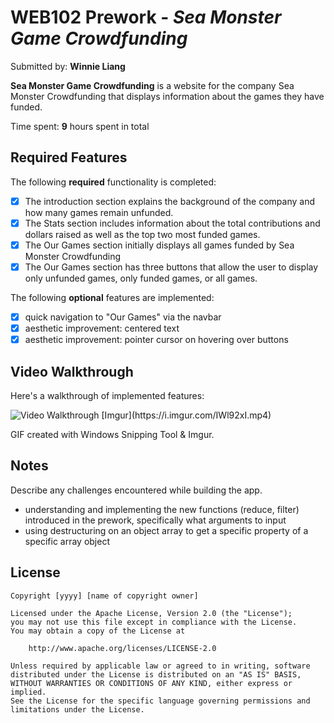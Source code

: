 # WEB102 Prework - *Sea Monster Game Crowdfunding*

Submitted by: **Winnie Liang**

**Sea Monster Game Crowdfunding** is a website for the company Sea Monster Crowdfunding that displays information about the games they have funded.

Time spent: **9** hours spent in total

## Required Features

The following **required** functionality is completed:

* [x] The introduction section explains the background of the company and how many games remain unfunded.
* [x] The Stats section includes information about the total contributions and dollars raised as well as the top two most funded games.
* [x] The Our Games section initially displays all games funded by Sea Monster Crowdfunding
* [x] The Our Games section has three buttons that allow the user to display only unfunded games, only funded games, or all games.

The following **optional** features are implemented:

* [x] quick navigation to "Our Games" via the navbar
* [x] aesthetic improvement: centered text
* [x] aesthetic improvement: pointer cursor on hovering over buttons

## Video Walkthrough

Here's a walkthrough of implemented features:

<img src='video.mp4' title='Video Walkthrough' width='' alt='Video Walkthrough' />
[Imgur](https://i.imgur.com/IWl92xI.mp4)

<!-- Replace this with whatever GIF tool you used! -->
GIF created with Windows Snipping Tool & Imgur.  
<!-- Recommended tools:
[Kap](https://getkap.co/) for macOS
[ScreenToGif](https://www.screentogif.com/) for Windows
[peek](https://github.com/phw/peek) for Linux. -->

## Notes

Describe any challenges encountered while building the app.
* understanding and implementing the new functions (reduce, filter) introduced in the prework, specifically what arguments to input
* using destructuring on an object array to get a specific property of a specific array object

## License

    Copyright [yyyy] [name of copyright owner]

    Licensed under the Apache License, Version 2.0 (the "License");
    you may not use this file except in compliance with the License.
    You may obtain a copy of the License at

        http://www.apache.org/licenses/LICENSE-2.0

    Unless required by applicable law or agreed to in writing, software
    distributed under the License is distributed on an "AS IS" BASIS,
    WITHOUT WARRANTIES OR CONDITIONS OF ANY KIND, either express or implied.
    See the License for the specific language governing permissions and
    limitations under the License.
